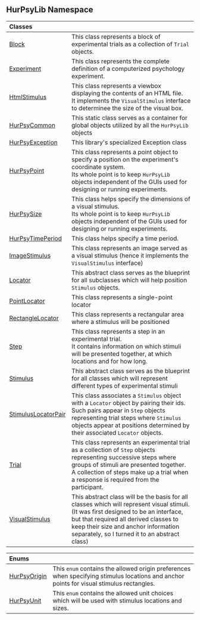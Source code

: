 ## HurPsyLib Namespace

| Classes | |
| :--- | :--- |
| [Block](HurPsyLib.Block.md 'HurPsyLib.Block') | This class represents a block of experimental trials as a collection of `Trial` objects. |
| [Experiment](HurPsyLib.Experiment.md 'HurPsyLib.Experiment') | This class represents the complete definition of a computerized psychology experiment. |
| [HtmlStimulus](HurPsyLib.HtmlStimulus.md 'HurPsyLib.HtmlStimulus') | This class represents a viewbox displaying the contents of an HTML file.<br/>It implements the `VisualStimulus` interface to determinee the size of the visual box. |
| [HurPsyCommon](HurPsyLib.HurPsyCommon.md 'HurPsyLib.HurPsyCommon') | This static class serves as a container for global objects utilized by all the `HurPsyLib` objects |
| [HurPsyException](HurPsyLib.HurPsyException.md 'HurPsyLib.HurPsyException') | This library's specialized Exception class |
| [HurPsyPoint](HurPsyLib.HurPsyPoint.md 'HurPsyLib.HurPsyPoint') | This class represents a point object to specify a position on the experiment's coordinate system.<br/>Its whole point is to keep `HurPsyLib` objects independent of the GUIs used for designing or running experiments. |
| [HurPsySize](HurPsyLib.HurPsySize.md 'HurPsyLib.HurPsySize') | This class helps specify the dimensions of a visual stimulus.<br/>Its whole point is to keep `HurPsyLib` objects independent of the GUIs used for designing or running experiments. |
| [HurPsyTimePeriod](HurPsyLib.HurPsyTimePeriod.md 'HurPsyLib.HurPsyTimePeriod') | This class helps specify a time period. |
| [ImageStimulus](HurPsyLib.ImageStimulus.md 'HurPsyLib.ImageStimulus') | This class represents an image served as a visual stimulus (hence it implements the `VisualStimulus` interface) |
| [Locator](HurPsyLib.Locator.md 'HurPsyLib.Locator') | This abstract class serves as the blueprint for all subclasses which will help position `Stimulus` objects. |
| [PointLocator](HurPsyLib.PointLocator.md 'HurPsyLib.PointLocator') | This class represents a single-point locator |
| [RectangleLocator](HurPsyLib.RectangleLocator.md 'HurPsyLib.RectangleLocator') | This class represents a rectangular area where a stimulus will be positioned |
| [Step](HurPsyLib.Step.md 'HurPsyLib.Step') | This class represents a step in an experimental trial.<br/>It contains information on which stimuli will be presented together, at which locations and for how long. |
| [Stimulus](HurPsyLib.Stimulus.md 'HurPsyLib.Stimulus') | This abstract class serves as the blueprint for all classes which will represent different types of experimental stimuli |
| [StimulusLocatorPair](HurPsyLib.StimulusLocatorPair.md 'HurPsyLib.StimulusLocatorPair') | This class associates a `Stimulus` object with a `Locator` object by pairing their ids.<br/>Such pairs appear in `Step` objects representing trial steps where `Stimulus` objects appear at positions determined by their associated `Locator` objects. |
| [Trial](HurPsyLib.Trial.md 'HurPsyLib.Trial') | This class represents an experimental trial as a collection of `Step` objects representing successive steps where groups of stimuli are presented together.<br/>A collection of steps make up a trial when a response is required from the participant. |
| [VisualStimulus](HurPsyLib.VisualStimulus.md 'HurPsyLib.VisualStimulus') | This abstract class will be the basis for all classes which will represent visual stimuli.<br/>(It was first designed to be an interface, but that required all derived classes to keep their size and anchor information separately, so I turned it to an abstract class) |

| Enums | |
| :--- | :--- |
| [HurPsyOrigin](HurPsyLib.HurPsyOrigin.md 'HurPsyLib.HurPsyOrigin') | This `enum` contains the allowed origin preferences when specifying stimulus locations and anchor points for visual stimulus rectangles. |
| [HurPsyUnit](HurPsyLib.HurPsyUnit.md 'HurPsyLib.HurPsyUnit') | This `enum` contains the allowed unit choices which will be used with  stimulus locations and sizes. |
